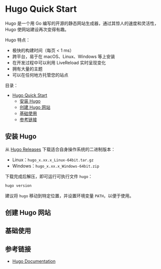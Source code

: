 # Hugo Quick Start

Hugo 是一个用 Go 编写的开源的静态网站生成器，通过其惊人的速度和灵活性，Hugo 使网站建设再次变得有趣。

Hugo 特点：

* 极快的构建时间（每页 < 1 ms）
* 跨平台，易于在 macOS、Linux、Windows 等上安装
* 在开发过程中可以利用 LiveReload 实时呈现变化
* 拥有大量的主题
* 可以在任何地方托管您的站点

目录：

- [Hugo Quick Start](#hugo-quick-start)
  - [安装 Hugo](#安装-hugo)
  - [创建 Hugo 网站](#创建-hugo-网站)
  - [基础使用](#基础使用)
  - [参考链接](#参考链接)

## 安装 Hugo

从 [Hugo Releases](https://github.com/gohugoio/hugo/releases) 下载适合自身操作系统的二进制版本：

* Linux：`hugo_x.xx.x_Linux-64bit.tar.gz`
* Windows：`hugo_x.xx.x_Windows-64bit.zip`

下载完成后解压，即可运行可执行文件 `hugo`：

```bash
hugo version
```

建议将 `hugo` 移动到特定位置，并设置环境变量 `PATH`，以便于使用。

## 创建 Hugo 网站

## 基础使用

## 参考链接

* [Hugo Documentation](https://gohugo.io/documentation/)

